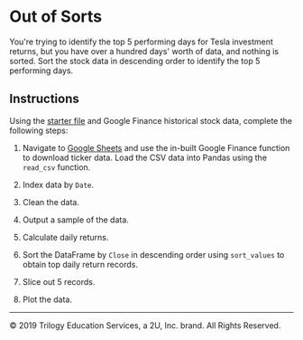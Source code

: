 # Out of Sorts

You're trying to identify the top 5 performing days for Tesla investment returns, but you have over a hundred days' worth of data, and nothing is sorted. Sort the stock data in descending order to identify the top 5 performing days.

## Instructions

Using the [starter file](Unsolved/out_of_sorts.ipynb) and Google Finance historical stock data, complete the following steps:

1. Navigate to [Google Sheets](https://docs.google.com/spreadsheets/) and use the in-built Google Finance function to download ticker data. Load the CSV data into Pandas using the `read_csv` function.

2. Index data by `Date`.

3. Clean the data.

4. Output a sample of the data.

5. Calculate daily returns.

6. Sort the DataFrame by `Close` in descending order using `sort_values` to obtain top daily return records. 

7. Slice out 5 records.

8. Plot the data.

---

© 2019 Trilogy Education Services, a 2U, Inc. brand. All Rights Reserved.